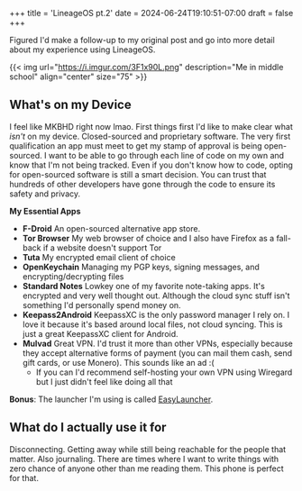 +++
title = 'LineageOS pt.2'
date = 2024-06-24T19:10:51-07:00
draft = false
+++

Figured I'd make a follow-up to my original post and go into more detail about my experience using LineageOS.

{{< img
url="https://i.imgur.com/3F1x90L.png"
description="Me in middle school"
align="center"
size="75" >}}


## What's on my Device
I feel like MKBHD right now lmao. First things first I'd like to make clear what *isn't* on my device. Closed-sourced and proprietary software. The very first qualification an app must meet to get my stamp of approval is being open-sourced. I want to be able to go through each line of code on my own and know that I'm not being tracked. Even if you don't know how to code, opting for open-sourced software is still a smart decision. You can trust that hundreds of other developers have gone through the code to ensure its safety and privacy.

**My Essential Apps**
- **F-Droid** An open-sourced alternative app store.
- **Tor Browser** My web browser of choice and I also have Firefox as a fall-back if a website doesn't support Tor
- **Tuta** My encrypted email client of choice
- **OpenKeychain** Managing my PGP keys, signing messages, and encrypting/decrypting files
- **Standard Notes** Lowkey one of my favorite note-taking apps. It's encrypted and very well thought out. Although the cloud sync stuff isn't something I'd personally spend money on.
- **Keepass2Android** KeepassXC is the only password manager I rely on. I love it because it's based around local files, not cloud syncing. This is just a great KeepassXC client for Android.
- **Mulvad** Great VPN. I'd trust it more than other VPNs, especially because they accept alternative forms of payment (you can mail them cash, send gift cards, or use Monero). This sounds like an ad :(
  - If you can I'd recommend self-hosting your own VPN using Wiregard but I just didn't feel like doing all that

**Bonus**: The launcher I'm using is called [EasyLauncher](https://github.com/DroidWorksStudio/EasyLauncher).

## What do I actually use it for
Disconnecting. Getting away while still being reachable for the people that matter. Also journaling. There are times where I want to write things with zero chance of anyone other than me reading them. This phone is perfect for that. 
